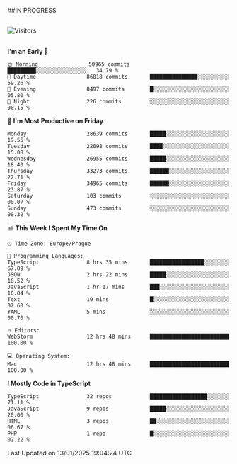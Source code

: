 ##IN PROGRESS
##
![Visitors](https://komarev.com/ghpvc/?username=petrbui&style=for-the-badge&label=Visitors+👀)



##
<!--
[![My GitHub stats](https://github-readme-stats.vercel.app/api?username=petrbui&theme=github_dark)](https://github.com/anuraghazra/github-readme-stats)

[![My wakatime stats](https://github-readme-stats.vercel.app/api/wakatime?username=petrbui&theme=github_dark)](https://github.com/anuraghazra/github-readme-stats)
-->
<!--START_SECTION:waka-->
**I'm an Early 🐤** 

```text
🌞 Morning                50965 commits       █████████░░░░░░░░░░░░░░░░   34.79 % 
🌆 Daytime                86818 commits       ███████████████░░░░░░░░░░   59.26 % 
🌃 Evening                8497 commits        █░░░░░░░░░░░░░░░░░░░░░░░░   05.80 % 
🌙 Night                  226 commits         ░░░░░░░░░░░░░░░░░░░░░░░░░   00.15 % 
```
📅 **I'm Most Productive on Friday** 

```text
Monday                   28639 commits       █████░░░░░░░░░░░░░░░░░░░░   19.55 % 
Tuesday                  22098 commits       ████░░░░░░░░░░░░░░░░░░░░░   15.08 % 
Wednesday                26955 commits       █████░░░░░░░░░░░░░░░░░░░░   18.40 % 
Thursday                 33273 commits       ██████░░░░░░░░░░░░░░░░░░░   22.71 % 
Friday                   34965 commits       ██████░░░░░░░░░░░░░░░░░░░   23.87 % 
Saturday                 103 commits         ░░░░░░░░░░░░░░░░░░░░░░░░░   00.07 % 
Sunday                   473 commits         ░░░░░░░░░░░░░░░░░░░░░░░░░   00.32 % 
```


📊 **This Week I Spent My Time On** 

```text
🕑︎ Time Zone: Europe/Prague

💬 Programming Languages: 
TypeScript               8 hrs 35 mins       █████████████████░░░░░░░░   67.09 % 
JSON                     2 hrs 22 mins       █████░░░░░░░░░░░░░░░░░░░░   18.52 % 
JavaScript               1 hr 17 mins        ███░░░░░░░░░░░░░░░░░░░░░░   10.04 % 
Text                     19 mins             █░░░░░░░░░░░░░░░░░░░░░░░░   02.60 % 
YAML                     5 mins              ░░░░░░░░░░░░░░░░░░░░░░░░░   00.70 % 

🔥 Editors: 
WebStorm                 12 hrs 48 mins      █████████████████████████   100.00 % 

💻 Operating System: 
Mac                      12 hrs 48 mins      █████████████████████████   100.00 % 
```

**I Mostly Code in TypeScript** 

```text
TypeScript               32 repos            ██████████████████░░░░░░░   71.11 % 
JavaScript               9 repos             █████░░░░░░░░░░░░░░░░░░░░   20.00 % 
HTML                     3 repos             ██░░░░░░░░░░░░░░░░░░░░░░░   06.67 % 
PHP                      1 repo              █░░░░░░░░░░░░░░░░░░░░░░░░   02.22 % 
```




 Last Updated on 13/01/2025 19:04:24 UTC
<!--END_SECTION:waka-->
